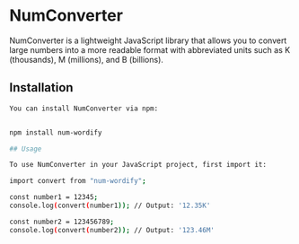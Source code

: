 # NumConverter

NumConverter is a lightweight JavaScript library that allows you to convert large numbers into a more readable format with abbreviated units such as K (thousands), M (millions), and B (billions).

## Installation


```bash
You can install NumConverter via npm:


npm install num-wordify

## Usage

To use NumConverter in your JavaScript project, first import it:

import convert from "num-wordify";

const number1 = 12345;
console.log(convert(number1)); // Output: '12.35K'

const number2 = 123456789;
console.log(convert(number2)); // Output: '123.46M'